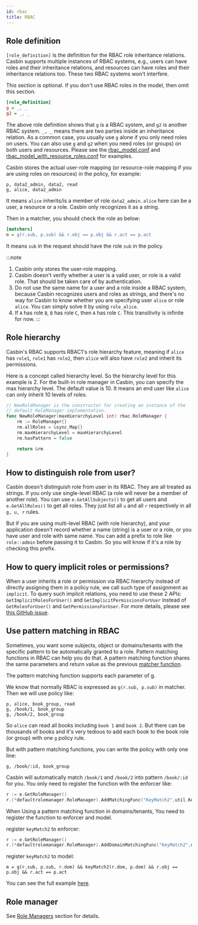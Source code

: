 ```yaml
---
id: rbac
title: RBAC
---
```


## Role definition

``[role_definition]`` is the definition for the RBAC role inheritance relations. Casbin supports multiple instances of RBAC systems, e.g., users can have roles and their inheritance relations, and resources can have roles and their inheritance relations too. These two RBAC systems won't interfere.

This section is optional. If you don't use RBAC roles in the model, then omit this section.

```ini
[role_definition]
g = _, _
g2 = _, _
```

The above role definition shows that ``g`` is a RBAC system, and ``g2`` is another RBAC system. ``_, _`` means there are two parties inside an inheritance relation. As a common case, you usually use ``g`` alone if you only need roles on users.  You can also use ``g`` and ``g2`` when you need roles (or groups) on both users and resources. Please see the [rbac_model.conf](https://github.com/casbin/casbin/blob/master/examples/rbac_model.conf) and [rbac_model_with_resource_roles.conf](https://github.com/casbin/casbin/blob/master/examples/rbac_with_resource_roles_model.conf) for examples.

Casbin stores the actual user-role mapping (or resource-role mapping if you are using roles on resources) in the policy, for example:

```
p, data2_admin, data2, read
g, alice, data2_admin
```

It means ``alice`` inherits/is a member of role ``data2_admin``. ``alice`` here can be a user, a resource or a role. Casbin only recognizes it as a string.

Then in a matcher, you should check the role as below:

```ini
[matchers]
m = g(r.sub, p.sub) && r.obj == p.obj && r.act == p.act
```

It means ``sub`` in the request should have the role ``sub`` in the policy.

:::note
1. Casbin only stores the user-role mapping.
2. Casbin doesn't verify whether a user is a valid user, or role is a valid role. That should be taken care of by authentication.
3. Do not use the same name for a user and a role inside a RBAC system, because Casbin recognizes users and roles as strings, and there's no way for Casbin to know whether you are specifying user ``alice`` or role ``alice``. You can simply solve it by using ``role_alice``.
4. If ``A`` has role ``B``, ``B`` has role ``C``, then ``A`` has role ``C``. This transitivity is infinite for now.
:::

## Role hierarchy

Casbin's RBAC supports RBAC1's role hierarchy feature, meaning if ``alice`` has ``role1``, ``role1`` has ``role2``, then ``alice`` will also have ``role2`` and inherit its permissions.

Here is a concept called hierarchy level. So the hierarchy level for this example is 2. For the built-in role manager in Casbin, you can specify the max hierarchy level. The default value is 10. It means an end user like ``alice`` can only inherit 10 levels of roles.

```go
// NewRoleManager is the constructor for creating an instance of the
// default RoleManager implementation.
func NewRoleManager(maxHierarchyLevel int) rbac.RoleManager {
	rm := RoleManager{}
	rm.allRoles = &sync.Map{}
	rm.maxHierarchyLevel = maxHierarchyLevel
	rm.hasPattern = false

	return &rm
}
```

## How to distinguish role from user?

Casbin doesn't distinguish role from user in its RBAC. They are all treated as strings. If you only use single-level RBAC (a role will never be a member of another role). You can use ``e.GetAllSubjects()`` to get all users and ``e.GetAllRoles()`` to get all roles. They just list all ``u`` and all ``r`` respectively in all ``g, u, r`` rules.

But if you are using multi-level RBAC (with role hierarchy), and your application doesn't record whether a name (string) is a user or a role, or you have user and role with same name. You can add a prefix to role like ``role::admin`` before passing it to Casbin. So you will know if it's a role by checking this prefix.

## How to query implicit roles or permissions?

When a user inherits a role or permission via RBAC hierarchy instead of directly assigning them in a policy rule, we call such type of assignment as ``implicit``. To query such implicit relations, you need to use these 2 APIs: ``GetImplicitRolesForUser()`` and ``GetImplicitPermissionsForUser`` instead of ``GetRolesForUser()`` and ``GetPermissionsForUser``. For more details, please see [this GitHub issue](https://github.com/casbin/casbin/issues/137).

## Use pattern matching in RBAC

Sometimes, you want some subjects, object or domains/tenants with the specific pattern to be automatically granted to a role. Pattern matching functions in RBAC can help you do that. A pattern matching function shares the same parameters and return value as the previous [matcher function](https://casbin.org/docs/en/syntax-for-models#functions-in-matchers).

The pattern matching function supports each parameter of g.

We know that normally RBAC is expressed as ``g(r.sub, p.sub)`` in matcher. Then we will use policy like:

```
p, alice, book_group, read
g, /book/1, book_group
g, /book/2, book_group
```

So ``alice`` can read all books including ``book 1`` and ``book 2``. But there can be thousands of books and it's very tedious to add each book to the book role (or group) with one ``g`` policy rule.

But with pattern matching functions, you can write the policy with only one line:

```
g, /book/:id, book_group
```

Casbin will automatically match ``/book/1`` and ``/book/2`` into pattern ``/book/:id`` for you. You only need to register the function with the enforcer like:

```go
r := e.GetRoleManager()
r.(*defaultrolemanager.RoleManager).AddMatchingFunc("KeyMatch2",util.KeyMatch2)
```

When Using a pattern matching function in domains/tenants, You need to register the function to enforcer and model.

register `keyMatch2` to enforcer: 

```go
r := e.GetRoleManager()
r.(*defaultrolemanager.RoleManager).AddDomainMatchingFunc("KeyMatch2",util.KeyMatch2)
```

register `keyMatch2` to model:

```
m = g(r.sub, p.sub, r.dom) && keyMatch2(r.dom, p.dom) && r.obj == p.obj && r.act == p.act
```

You can see the full example [here](https://github.com/casbin/casbin/blob/dbdb6cbe2e7a80863e4951f9ff36da07fef01b75/model_test.go#L278-L307).

## Role manager

See [Role Managers](/docs/en/role-managers) section for details.
